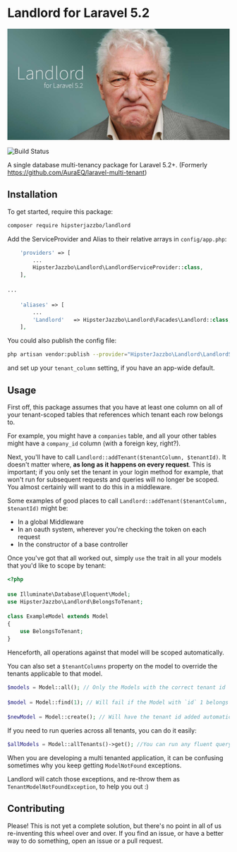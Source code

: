 # Landlord for Laravel 5.2

![Landlord for Laravel 5.2](readme-header.jpg)

![Build Status](https://travis-ci.org/HipsterJazzbo/Landlord.svg?branch=master)

A single database multi-tenancy package for Laravel 5.2+. (Formerly https://github.com/AuraEQ/laravel-multi-tenant)

## Installation

To get started, require this package:

```bash
composer require hipsterjazzbo/landlord
```

Add the ServiceProvider and Alias to their relative arrays in `config/app.php`:

```php
    'providers' => [
        ...
        HipsterJazzbo\Landlord\LandlordServiceProvider::class,
    ],

...

    'aliases' => [
        ...
        'Landlord'   => HipsterJazzbo\Landlord\Facades\Landlord::class,
    ],
```

You could also publish the config file:

```bash
php artisan vendor:publish --provider="HipsterJazzbo\Landlord\LandlordServiceProvider"
```

and set up your `tenant_column` setting, if you have an app-wide default.

## Usage

First off, this package assumes that you have at least one column on all of your tenant-scoped tables that references which tenant each row belongs to.

For example, you might have a `companies` table, and all your other tables might have a `company_id` column (with a foreign key, right?).

Next, you'll have to call `Landlord::addTenant($tenantColumn, $tenantId)`. It doesn't matter where, **as long as it happens on every request**. This is important; if you only set the tenant in your login method for example, that won't run for subsequent requests and queries will no longer be scoped. You almost certainly will want to do this in a middleware.

Some examples of good places to call `Landlord::addTenant($tenantColumn, $tenantId)` might be:

- In a global Middleware
- In an oauth system, wherever you're checking the token on each request
- In the constructor of a base controller

Once you've got that all worked out, simply `use` the trait in all your models that you'd like to scope by tenant:

```php
<?php

use Illuminate\Database\Eloquent\Model;
use HipsterJazzbo\Landlord\BelongsToTenant;

class ExampleModel extends Model
{
    use BelongsToTenant;
}
```

Henceforth, all operations against that model will be scoped automatically.

You can also set a `$tenantColumns` property on the model to override the tenants applicable to that model.

```php
$models = Model::all(); // Only the Models with the correct tenant id

$model = Model::find(1); // Will fail if the Model with `id` 1 belongs to a different tenant

$newModel = Model::create(); // Will have the tenant id added automatically
```

If you need to run queries across all tenants, you can do it easily:

```php
$allModels = Model::allTenants()->get(); //You can run any fluent query builder methods here, and they will not be scoped by tenant
```

When you are developing a multi tenanted application, it can be confusing sometimes why you keep getting `ModelNotFound` exceptions.

Landlord will catch those exceptions, and re-throw them as `TenantModelNotFoundException`, to help you out :)

## Contributing

Please! This is not yet a complete solution, but there's no point in all of us re-inventing this wheel over and over. If you find an issue, or have a better way to do something, open an issue or a pull request.
